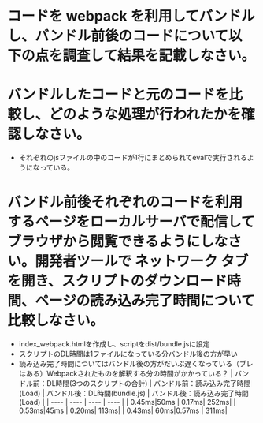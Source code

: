 # コードを webpack を利用してバンドルし、バンドル前後のコードについて以下の点を調査して結果を記載しなさい。

# バンドルしたコードと元のコードを比較し、どのような処理が行われたかを確認しなさい。

- それぞれのjsファイルの中のコードが1行にまとめられてevalで実行されるようになっている。

# バンドル前後それぞれのコードを利用するページをローカルサーバで配信してブラウザから閲覧できるようにしなさい。開発者ツールで ネットワーク タブを開き、スクリプトのダウンロード時間、ページの読み込み完了時間について比較しなさい。

- index_webpack.htmlを作成し、scriptをdist/bundle.jsに設定
- スクリプトのDL時間は1ファイルになっている分バンドル後の方が早い
- 読み込み完了時間についてはバンドル後の方がだいぶ遅くなっている（ブレはある）Webpackされたものを解釈する分の時間がかかっている？
  | バンドル前：DL時間(3つのスクリプトの合計) | バンドル前：読み込み完了時間(Load) | バンドル後：DL時間(bundle.js) | バンドル後：読み込み完了時間(Load) |
  | ---- | ---- | ---- | ---- |
  | 0.45ms|50ms | 0.17ms| 252ms|
  | 0.53ms|45ms | 0.20ms| 113ms|
  | 0.43ms| 60ms|0.57ms | 311ms|
